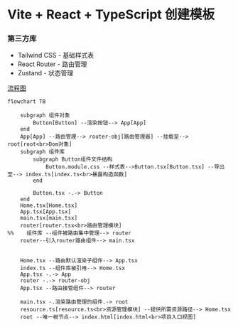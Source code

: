 # Vite + React + TypeScript 创建模板

### 第三方库
- Tailwind CSS - 基础样式表
- React Router - 路由管理
- Zustand - 状态管理

[流程图](./public/__comment__/Project.mermaid)
```mermaid
flowchart TB

    subgraph 组件对象
        Button[Button] --渲染按钮--> App[App]
    end
    App[App] --路由管理--> router-obj[路由管理器] --挂载至--> root[root<br>Dom对象]
    subgraph 组件库
        subgraph Button组件文件结构
            Button.module.css --样式表-->Button.tsx[Button.tsx] --导出至--> index.ts[index.ts<br>暴露构造函数]
        end

        Button.tsx -.-> Button
    end
    Home.tsx[Home.tsx]
    App.tsx[App.tsx]
    main.tsx[main.tsx]
    router[router.tsx<br>路由管理模块]
%%    组件库 --组件被路由集中管理--> router
    router--引入router路由组件--> main.tsx


    Home.tsx --路由默认渲染子组件--> App.tsx
    index.ts --组件库被引用--> Home.tsx
    App.tsx -.-> App
    router -.-> router-obj
    App.tsx --路由接管组件--> router

    main.tsx -.渲染路由管理的组件.-> root
    resource.ts[resource.ts<br>资源管理模块] --提供所需资源路径--> Home.tsx
    root --唯一根节点--> index.html[index.html<br>项目入口视图]
```